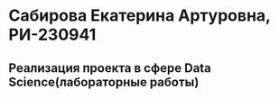 # Сабирова Екатерина Артуровна, РИ-230941
## Реализация проекта в сфере Data Science(лабораторные работы)
